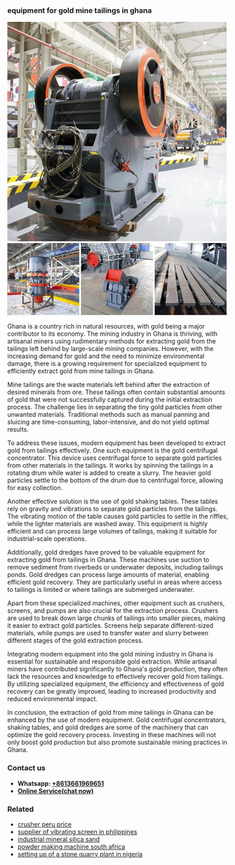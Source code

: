 <h3>equipment for gold mine tailings in ghana</h3><img src='1702260281.jpg' alt=''><p>Ghana is a country rich in natural resources, with gold being a major contributor to its economy. The mining industry in Ghana is thriving, with artisanal miners using rudimentary methods for extracting gold from the tailings left behind by large-scale mining companies. However, with the increasing demand for gold and the need to minimize environmental damage, there is a growing requirement for specialized equipment to efficiently extract gold from mine tailings in Ghana.</p><p>Mine tailings are the waste materials left behind after the extraction of desired minerals from ore. These tailings often contain substantial amounts of gold that were not successfully captured during the initial extraction process. The challenge lies in separating the tiny gold particles from other unwanted materials. Traditional methods such as manual panning and sluicing are time-consuming, labor-intensive, and do not yield optimal results.</p><p>To address these issues, modern equipment has been developed to extract gold from tailings effectively. One such equipment is the gold centrifugal concentrator. This device uses centrifugal force to separate gold particles from other materials in the tailings. It works by spinning the tailings in a rotating drum while water is added to create a slurry. The heavier gold particles settle to the bottom of the drum due to centrifugal force, allowing for easy collection.</p><p>Another effective solution is the use of gold shaking tables. These tables rely on gravity and vibrations to separate gold particles from the tailings. The vibrating motion of the table causes gold particles to settle in the riffles, while the lighter materials are washed away. This equipment is highly efficient and can process large volumes of tailings, making it suitable for industrial-scale operations.</p><p>Additionally, gold dredges have proved to be valuable equipment for extracting gold from tailings in Ghana. These machines use suction to remove sediment from riverbeds or underwater deposits, including tailings ponds. Gold dredges can process large amounts of material, enabling efficient gold recovery. They are particularly useful in areas where access to tailings is limited or where tailings are submerged underwater.</p><p>Apart from these specialized machines, other equipment such as crushers, screens, and pumps are also crucial for the extraction process. Crushers are used to break down large chunks of tailings into smaller pieces, making it easier to extract gold particles. Screens help separate different-sized materials, while pumps are used to transfer water and slurry between different stages of the gold extraction process.</p><p>Integrating modern equipment into the gold mining industry in Ghana is essential for sustainable and responsible gold extraction. While artisanal miners have contributed significantly to Ghana's gold production, they often lack the resources and knowledge to effectively recover gold from tailings. By utilizing specialized equipment, the efficiency and effectiveness of gold recovery can be greatly improved, leading to increased productivity and reduced environmental impact.</p><p>In conclusion, the extraction of gold from mine tailings in Ghana can be enhanced by the use of modern equipment. Gold centrifugal concentrators, shaking tables, and gold dredges are some of the machinery that can optimize the gold recovery process. Investing in these machines will not only boost gold production but also promote sustainable mining practices in Ghana.</p><h3>Contact us</h3><ul><li><strong>Whatsapp:&nbsp;<a href="https://wa.me/8613661969651">+8613661969651</a></strong></li><li><a href="https://swt.shibang-china.com/?git&amp;zhl&amp;equipment for gold mine tailings in ghana"><strong>Online Service(chat now)</strong></a></li></ul><h3>Related</h3><ul><li><a href='crusher peru price.md'>crusher peru price</a></li><li><a href='supplier of vibrating screen in philippines.md'>supplier of vibrating screen in philippines</a></li><li><a href='industrial mineral silica sand.md'>industrial mineral silica sand</a></li><li><a href='powder making machine south africa.md'>powder making machine south africa</a></li><li><a href='setting up of a stone quarry plant in nigeria.md'>setting up of a stone quarry plant in nigeria</a></li></ul>